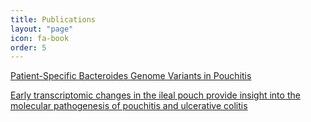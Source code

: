 ```yaml
---
title: Publications
layout: "page"
icon: fa-book
order: 5
---
```


<a href="https://cpb-us-w2.wpmucdn.com/voices.uchicago.edu/dist/6/2307/files/2019/12/mBio.01713-16.pdf">Patient-Specific Bacteroides Genome Variants in Pouchitis</a>

<a href="https://cpb-us-w2.wpmucdn.com/voices.uchicago.edu/dist/6/2307/files/2019/11/nihms906591.pdf">Early transcriptomic changes in the ileal pouch provide insight into the molecular pathogenesis of pouchitis and ulcerative colitis</a>

